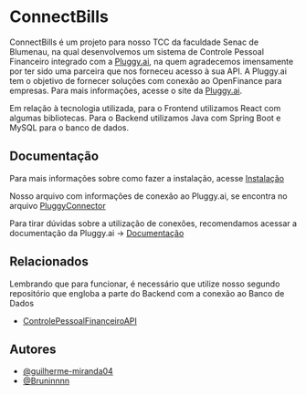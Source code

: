 # ConnectBills

ConnectBills é um projeto para nosso TCC da faculdade Senac de Blumenau, na qual desenvolvemos um sistema de Controle Pessoal Financeiro integrado com a [Pluggy.ai](https://www.pluggy.ai), na quem agradecemos imensamente por ter sido uma parceira que nos forneceu acesso à sua API. A Pluggy.ai tem o objetivo de fornecer soluções com conexão ao OpenFinance para empresas. Para mais informações, acesse o site da [Pluggy.ai](https://www.pluggy.ai). 

Em relação à tecnologia utilizada, para o Frontend utilizamos React com algumas bibliotecas. Para o Backend utilizamos Java com Spring Boot e MySQL para o banco de dados.


## Documentação

Para mais informações sobre como fazer a instalação, acesse 
[Instalação](https://github.com/Bruninnnn/cpfReactApp/tree/main/cpfreactapp#readme)

Nosso arquivo com informações de conexão ao Pluggy.ai, se encontra no arquivo [PluggyConnector](https://github.com/Bruninnnn/cpfReactApp/blob/main/cpfreactapp/src/api/pluggy/pluggyController.js)

Para tirar dúvidas sobre a utilização de conexões, recomendamos acessar a documentação da  Pluggy.ai → 
[Documentação](https://docs.pluggy.ai/docs/quick-pluggy-introduction)

## Relacionados

Lembrando que para funcionar, é necessário que utilize nosso segundo repositório que engloba a parte do Backend com a conexão ao Banco de Dados

- [ControlePessoalFinanceiroAPI](https://github.com/Bruninnnn/ControlePessoalFinanceiroAPI)


## Autores

- [@guilherme-miranda04](https://www.github.com/guilherme-miranda04)
- [@Bruninnnn](https://www.github.com/Bruninnnn)

